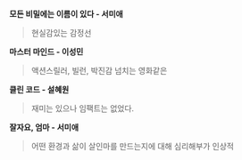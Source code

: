 **모든 비밀에는 이름이 있다 - 서미애**
> 현실감있는 감정선

**마스터 마인드 - 이성민**
> 액션스릴러, 빌런, 박진감 넘치는 영화같은

**클린 코드 - 설혜원**
> 재미는 있으나 임팩트는 없었다.

**잘자요, 엄마 - 서미애**
> 어떤 환경과 삶이 살인마를 만드는지에 대해 심리해부가 인상적